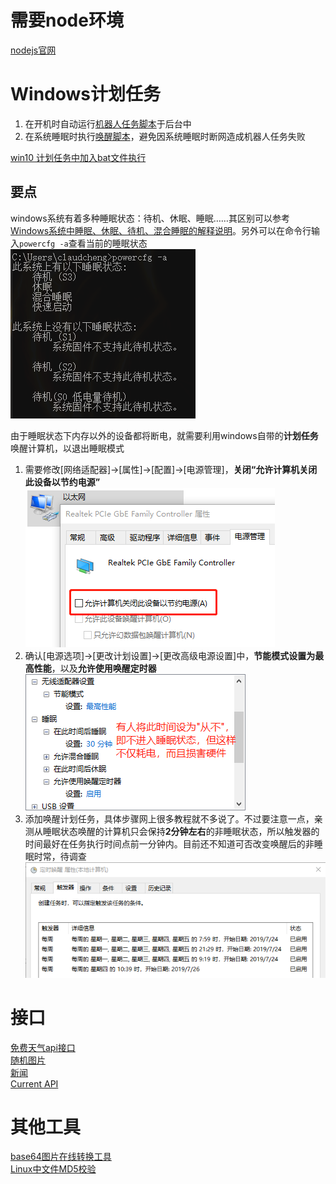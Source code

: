 # 需要node环境

[nodejs官网](https://nodejs.org/en/)  

# Windows计划任务

1. 在开机时自动运行[机器人任务脚本](./start.bat)于后台中  
2. 在系统睡眠时执行[唤醒脚本](./weak.bat)，避免因系统睡眠时断网造成机器人任务失败  

[win10 计划任务中加入bat文件执行](https://blog.csdn.net/langqingj/article/details/80974632)  

## 要点

windows系统有着多种睡眠状态：待机、休眠、睡眠……其区别可以参考[Windows系统中睡眠、休眠、待机、混合睡眠的解释说明](https://qq370079140.iteye.com/blog/2367134)。另外可以在命令行输入`powercfg -a`查看当前的睡眠状态  
![](./README_imgs/README_powercfg_-a.png)  

由于睡眠状态下内存以外的设备都将断电，就需要利用windows自带的**计划任务**唤醒计算机，以退出睡眠模式  

1. 需要修改[网络适配器]->[属性]->[配置]->[电源管理]，**关闭“允许计算机关闭此设备以节约电源”**  
![不允许关闭设备以节约电源](./README_imgs/README_cancel_close_for_save_power.png)  
2. 确认[电源选项]->[更改计划设置]->[更改高级电源设置]中，**节能模式设置为最高性能**，以及**允许使用唤醒定时器**  
![更改电源选项](./README_imgs/README_power_plan.png)  
3. 添加唤醒计划任务，具体步骤网上很多教程就不多说了。不过要注意一点，亲测从睡眠状态唤醒的计算机只会保持**2分钟左右**的非睡眠状态，所以触发器的时间最好在任务执行时间点前一分钟内。目前还不知道可否改变唤醒后的非睡眠时常，待调查  
![计划任务触发器](./README_imgs/README_task_plan.png)

# 接口

[免费天气api接口](https://www.kancloud.cn/ccjin/yingq)  
[随机图片](https://www.v2ex.com/t/565252)  
[新闻](https://www.apiopen.top/api.html)  
[Current API](https://currentsapi.services/en)  

# 其他工具

[base64图片在线转换工具](http://tool.chinaz.com/tools/imgtobase/)  
[Linux中文件MD5校验](https://www.cnblogs.com/f-ck-need-u/p/7430264.html)  
